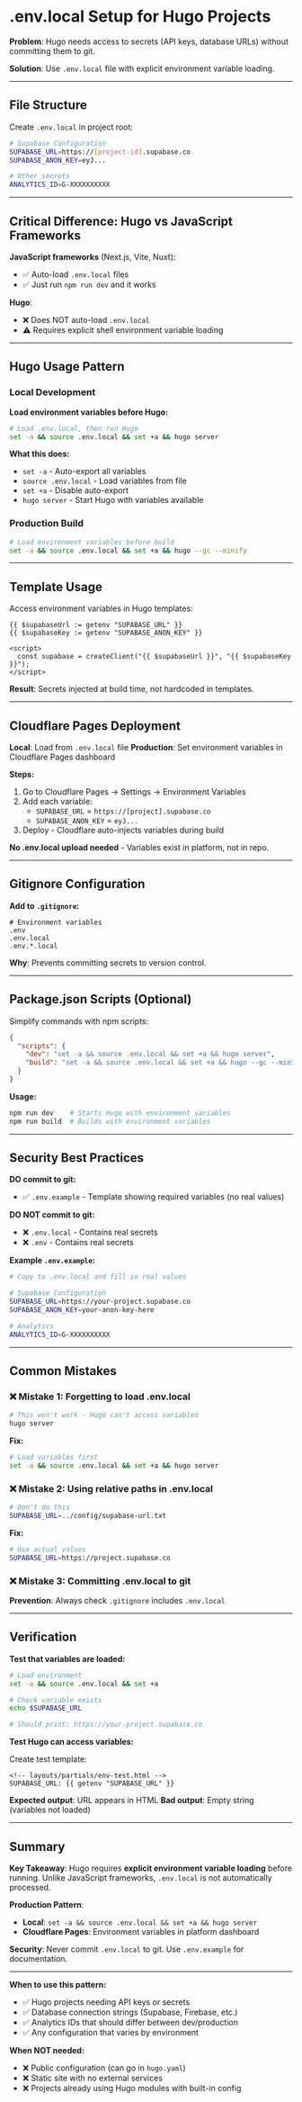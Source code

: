 # .env.local Setup for Hugo Projects

**Problem**: Hugo needs access to secrets (API keys, database URLs) without committing them to git.

**Solution**: Use `.env.local` file with explicit environment variable loading.

---

## File Structure

Create `.env.local` in project root:

```bash
# Supabase Configuration
SUPABASE_URL=https://[project-id].supabase.co
SUPABASE_ANON_KEY=eyJ...

# Other secrets
ANALYTICS_ID=G-XXXXXXXXXX
```

---

## Critical Difference: Hugo vs JavaScript Frameworks

**JavaScript frameworks** (Next.js, Vite, Nuxt):
- ✅ Auto-load `.env.local` files
- ✅ Just run `npm run dev` and it works

**Hugo**:
- ❌ Does NOT auto-load `.env.local`
- ⚠️ Requires explicit shell environment variable loading

---

## Hugo Usage Pattern

### Local Development

**Load environment variables before Hugo:**

```bash
# Load .env.local, then run Hugo
set -a && source .env.local && set +a && hugo server
```

**What this does:**
- `set -a` - Auto-export all variables
- `source .env.local` - Load variables from file
- `set +a` - Disable auto-export
- `hugo server` - Start Hugo with variables available

### Production Build

```bash
# Load environment variables before build
set -a && source .env.local && set +a && hugo --gc --minify
```

---

## Template Usage

Access environment variables in Hugo templates:

```go-html-template
{{ $supabaseUrl := getenv "SUPABASE_URL" }}
{{ $supabaseKey := getenv "SUPABASE_ANON_KEY" }}

<script>
  const supabase = createClient("{{ $supabaseUrl }}", "{{ $supabaseKey }}");
</script>
```

**Result**: Secrets injected at build time, not hardcoded in templates.

---

## Cloudflare Pages Deployment

**Local**: Load from `.env.local` file
**Production**: Set environment variables in Cloudflare Pages dashboard

**Steps:**
1. Go to Cloudflare Pages → Settings → Environment Variables
2. Add each variable:
   - `SUPABASE_URL` = `https://[project].supabase.co`
   - `SUPABASE_ANON_KEY` = `eyJ...`
3. Deploy - Cloudflare auto-injects variables during build

**No .env.local upload needed** - Variables exist in platform, not in repo.

---

## Gitignore Configuration

**Add to `.gitignore`:**

```gitignore
# Environment variables
.env
.env.local
.env.*.local
```

**Why**: Prevents committing secrets to version control.

---

## Package.json Scripts (Optional)

Simplify commands with npm scripts:

```json
{
  "scripts": {
    "dev": "set -a && source .env.local && set +a && hugo server",
    "build": "set -a && source .env.local && set +a && hugo --gc --minify"
  }
}
```

**Usage:**
```bash
npm run dev    # Starts Hugo with environment variables
npm run build  # Builds with environment variables
```

---

## Security Best Practices

**DO commit to git:**
- ✅ `.env.example` - Template showing required variables (no real values)

**DO NOT commit to git:**
- ❌ `.env.local` - Contains real secrets
- ❌ `.env` - Contains real secrets

**Example `.env.example`:**

```bash
# Copy to .env.local and fill in real values

# Supabase Configuration
SUPABASE_URL=https://your-project.supabase.co
SUPABASE_ANON_KEY=your-anon-key-here

# Analytics
ANALYTICS_ID=G-XXXXXXXXXX
```

---

## Common Mistakes

### ❌ Mistake 1: Forgetting to load .env.local

```bash
# This won't work - Hugo can't access variables
hugo server
```

**Fix:**
```bash
# Load variables first
set -a && source .env.local && set +a && hugo server
```

### ❌ Mistake 2: Using relative paths in .env.local

```bash
# Don't do this
SUPABASE_URL=../config/supabase-url.txt
```

**Fix:**
```bash
# Use actual values
SUPABASE_URL=https://project.supabase.co
```

### ❌ Mistake 3: Committing .env.local to git

**Prevention**: Always check `.gitignore` includes `.env.local`

---

## Verification

**Test that variables are loaded:**

```bash
# Load environment
set -a && source .env.local && set +a

# Check variable exists
echo $SUPABASE_URL

# Should print: https://your-project.supabase.co
```

**Test Hugo can access variables:**

Create test template:
```go-html-template
<!-- layouts/partials/env-test.html -->
SUPABASE_URL: {{ getenv "SUPABASE_URL" }}
```

**Expected output**: URL appears in HTML
**Bad output**: Empty string (variables not loaded)

---

## Summary

**Key Takeaway**: Hugo requires **explicit environment variable loading** before running. Unlike JavaScript frameworks, `.env.local` is not automatically processed.

**Production Pattern**:
- **Local**: `set -a && source .env.local && set +a && hugo server`
- **Cloudflare Pages**: Environment variables in platform dashboard

**Security**: Never commit `.env.local` to git. Use `.env.example` for documentation.

---

**When to use this pattern:**
- ✅ Hugo projects needing API keys or secrets
- ✅ Database connection strings (Supabase, Firebase, etc.)
- ✅ Analytics IDs that should differ between dev/production
- ✅ Any configuration that varies by environment

**When NOT needed:**
- ❌ Public configuration (can go in `hugo.yaml`)
- ❌ Static site with no external services
- ❌ Projects already using Hugo modules with built-in config

